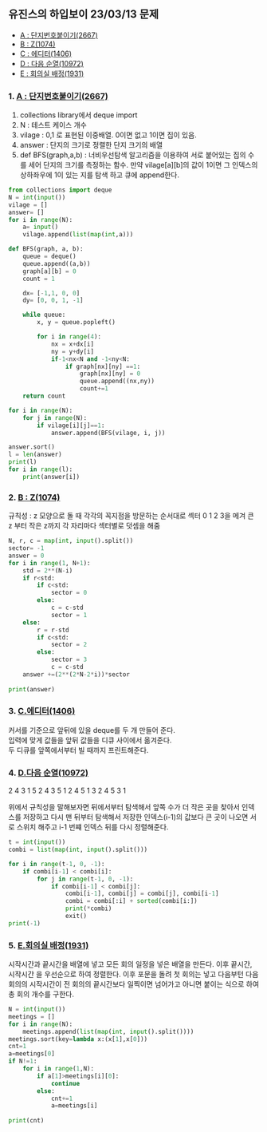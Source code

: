 ## 유진스의 하입보이 23/03/13 문제
- [A : 단지번호붙이기(2667)](https://www.acmicpc.net/problem/2667)
- [B : Z(1074)](https://www.acmicpc.net/problem/1074)  
- [C : 에디터(1406)](https://www.acmicpc.net/problem/1406)  
- [D : 다음 순열(10972)](https://www.acmicpc.net/problem/10972)  
- [E : 회의실 배정(1931)](https://www.acmicpc.net/problem/1931) 

### 1. [A : 단지번호붙이기(2667)](https://www.acmicpc.net/problem/2667)

1. collections library에서 deque import
2. N : 테스트 케이스 개수
3. vilage : 0,1 로 표현된 이중배열. 0이면 없고 1이면 집이 있음.
4. answer : 단지의 크기로 정렬한 단지 크기의 배열
5. def BFS(graph,a,b) : 너비우선탐색 알고리즘을 이용하여 서로 붙어있는 집의 수를 세어 단지의 크기를 측정하는 함수. 만약 vilage[a][b]의 값이 1이면 그 인덱스의 상하좌우에 1이 있는 지를 탐색 하고 큐에 append한다. 
```python
from collections import deque
N = int(input())
vilage = []
answer= []
for i in range(N):
    a= input()
    vilage.append(list(map(int,a)))

def BFS(graph, a, b):
    queue = deque()
    queue.append((a,b))
    graph[a][b] = 0
    count = 1

    dx= [-1,1, 0, 0]
    dy= [0, 0, 1, -1]

    while queue:
        x, y = queue.popleft()

        for i in range(4):
            nx = x+dx[i]
            ny = y+dy[i]
            if-1<nx<N and -1<ny<N:
                if graph[nx][ny] ==1:
                    graph[nx][ny] = 0
                    queue.append((nx,ny))
                    count+=1
    return count

for i in range(N):
    for j in range(N):
        if vilage[i][j]==1:
            answer.append(BFS(vilage, i, j))

answer.sort()
l = len(answer)
print(l)
for i in range(l):
    print(answer[i])
```

### 2. [B : Z(1074)](https://www.acmicpc.net/problem/1074)  

규칙성 : z 모양으로 돌 때 각각의 꼭지점을 방문하는 순서대로 섹터 0 1 2 3을 메겨 큰 z 부터 작은 z까지 각 자리마다 섹터별로 덧셈을 해줌 

```python
N, r, c = map(int, input().split())
sector= -1
answer = 0
for i in range(1, N+1):
    std = 2**(N-i)
    if r<std:
        if c<std:
            sector = 0
        else:
            c = c-std
            sector = 1
    else:
        r = r-std
        if c<std:
            sector = 2
        else:
            sector = 3
            c = c-std
    answer +=(2**(2*N-2*i))*sector
    
print(answer)
```

### 3. [C.에디터(1406)](https://www.acmicpc.net/problem/1406)
커서를 기준으로 앞뒤에 있을 deque를 두 개 만들어 준다.  
입력에 맞게 값들을 앞뒤 값들을 디큐 사이에서 옮겨준다.  
두 디큐를 앞쪽에서부터 빌 때까지 프린트해준다.



### 4. [D.다음 순열(10972)](https://www.acmicpc.net/problem/10972)  

2 4 3 1 5
2 4 3 5 1
2 4 5 1 3
2 4 5 3 1

 
 위에서 규칙성을 말해보자면 뒤에서부터 탐색해서 앞쪽 수가 더 작은 곳을 찾아서 인덱스를 저장하고 다시 맨 뒤부터 탐색해서 저장한 인덱스(i-1)의 값보다 큰 곳이 나오면 서로 스위치 해주고 i-1 번쨰 인덱스 뒤를 다시 정렬해준다.

```python
t = int(input())
combi = list(map(int, input().split()))

for i in range(t-1, 0, -1):
    if combi[i-1] < combi[i]:
        for j in range(t-1, 0, -1):
            if combi[i-1] < combi[j]:
                combi[i-1], combi[j] = combi[j], combi[i-1]
                combi = combi[:i] + sorted(combi[i:])
                print(*combi)
                exit()
print(-1)
```

### 5. [E.회의실 배정(1931)](https://www.acmicpc.net/problem/1931) 

 시작시간과 끝시간을 배열에 넣고 모든 회의 일정을 넣은 배열을 만든다.
 이후 끝시간, 시작시간 을 우선순으로 하여 정렬한다.
 이후 포문을 돌려 첫 회의는 넣고 다음부턴  다음 회의의 시작시간이 전 회의의 끝시간보다 일찍이면 넘어가고 아니면 붙이는 식으로 하여 총 회의 개수를 구한다.

```python
N = int(input())
meetings = []
for i in range(N):
    meetings.append(list(map(int, input().split())))
meetings.sort(key=lambda x:(x[1],x[0]))
cnt=1
a=meetings[0]
if N!=1:
    for i in range(1,N):
        if a[1]>meetings[i][0]:
            continue
        else:
            cnt+=1
            a=meetings[i]
            
print(cnt)

```
